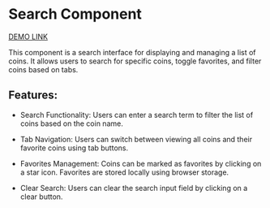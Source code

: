 # Search Component
  [DEMO LINK](https://kshepetska.github.io/Search-Bar/)

This component is a search interface for displaying and managing a list of coins. It allows users to search for specific coins, toggle favorites, and filter coins based on tabs.

## Features:

- Search Functionality: Users can enter a search term to filter the list of coins based on the coin name.

- Tab Navigation: Users can switch between viewing all coins and their favorite coins using tab buttons.

- Favorites Management: Coins can be marked as favorites by clicking on a star icon. Favorites are stored locally using browser storage.

- Clear Search: Users can clear the search input field by clicking on a clear button.
